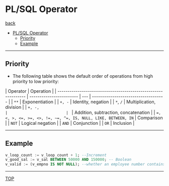 # PL/SQL Operator

[back](../index.md)

- [PL/SQL Operator](#plsql-operator)
  - [Priority](#priority)
  - [Example](#example)

---

## Priority

- The following table shows the default order of operations from high priority to low priority:

| Operator                                                       | Operation                |
| -------------------------------------------------------------- | ------------------------ | --- | ------------------------------------ |
| `**`                                                           | Exponentiation           |
| `+, -`                                                         | Identity, negation       |
| `*`, `/`                                                       | Multiplication, division |
| `+, -,                                                         |                          | `   | Addition, subtraction, concatenation |
| `=, <, >, <=, >=, <>, !=, ~=, ^=, IS, NULL, LIKE, BETWEEN, IN` | Comparison               |
| `NOT`                                                          | Logical negation         |
| `AND`                                                          | Conjunction              |
| `OR`                                                           | Inclusion                |

---

## Example

```sql
v_loop_count := v_loop_count + 1; --Increment
v_good_sal := v_sal BETWEEN 50000 AND 150000; -- Boolean
v_valid := (v_empno IS NOT NULL); --whether an employee number contains a value.
```

---

[TOP](#plsql-operator)
